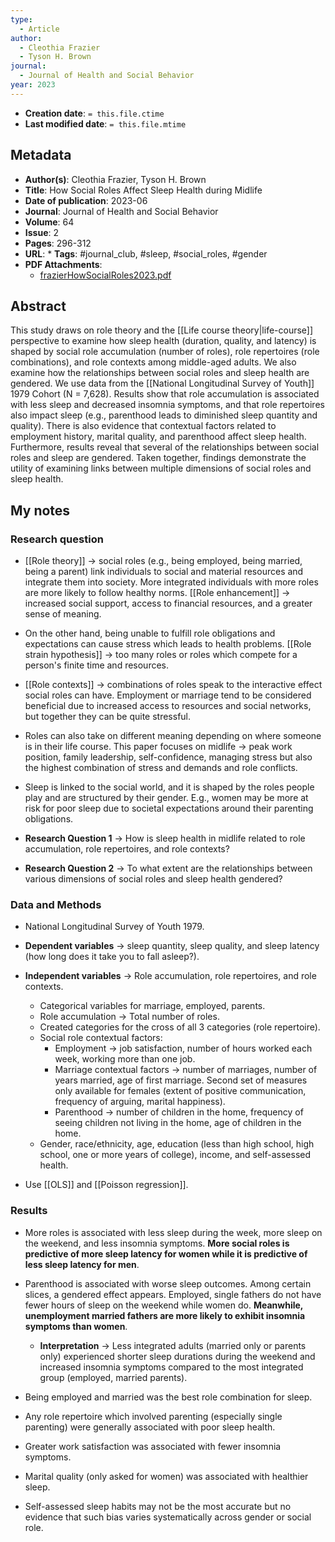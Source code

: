 ```yaml
---
type:
  - Article
author:
  - Cleothia Frazier
  - Tyson H. Brown
journal:
  - Journal of Health and Social Behavior
year: 2023
---
```


* **Creation date**: `= this.file.ctime`
* **Last modified date**: `= this.file.mtime`

## Metadata

* **Author(s)**: Cleothia Frazier, Tyson H. Brown
* **Title**: How Social Roles Affect Sleep Health during Midlife
* **Date of publication**: 2023-06
* **Journal**: Journal of Health and Social Behavior
* **Volume**: 64
* **Issue**: 2
* **Pages**: 296-312
* **URL**: * **Tags**: #journal_club, #sleep, #social_roles, #gender
* **PDF Attachments**:
  * [frazierHowSocialRoles2023.pdf](zotero://open-pdf/library/items/T6N5D6DG)

## Abstract

This study draws on role theory and the [[Life course theory|life-course]] perspective to examine how sleep health (duration, quality, and latency) is shaped by social role accumulation (number of roles), role repertoires (role combinations), and role contexts among middle-aged adults. We also examine how the relationships between social roles and sleep health are gendered. We use data from the [[National Longitudinal Survey of Youth]] 1979 Cohort (N = 7,628). Results show that role accumulation is associated with less sleep and decreased insomnia symptoms, and that role repertoires also impact sleep (e.g., parenthood leads to diminished sleep quantity and quality). There is also evidence that contextual factors related to employment history, marital quality, and parenthood affect sleep health. Furthermore, results reveal that several of the relationships between social roles and sleep are gendered. Taken together, findings demonstrate the utility of examining links between multiple dimensions of social roles and sleep health.

## My notes

### Research question

* [[Role theory]] -> social roles (e.g., being employed, being married, being a parent) link individuals to social and material resources and integrate them into society. More integrated individuals with more roles are more likely to follow healthy norms. [[Role enhancement]] -> increased social support, access to financial resources, and a greater sense of meaning.
  
* On the other hand, being unable to fulfill role obligations and expectations can cause stress which leads to health problems. [[Role strain hypothesis]] -> too many roles or roles which compete for a person's finite time and resources.
  
* [[Role contexts]] -> combinations of roles speak to the interactive effect social roles can have. Employment or marriage tend to be considered beneficial due to increased access to resources and social networks, but together they can be quite stressful.
  
* Roles can also take on different meaning depending on where someone is in their life course. This paper focuses on midlife -> peak work position, family leadership, self-confidence, managing stress but also the highest combination of stress and demands and role conflicts.
  
* Sleep is linked to the social world, and it is shaped by the roles people play and are structured by their gender. E.g., women may be more at risk for poor sleep due to societal expectations around their parenting obligations.
  
* **Research Question 1** -> How is sleep health in midlife related to role accumulation, role repertoires, and role contexts?
* **Research Question 2** -> To what extent are the relationships between various dimensions of social roles and sleep health gendered?

### Data and Methods

* National Longitudinal Survey of Youth 1979.
  
* **Dependent variables** -> sleep quantity, sleep quality, and sleep latency (how long does it take you to fall asleep?).
  
* **Independent variables** -> Role accumulation, role repertoires, and role contexts.
	* Categorical variables for marriage, employed, parents.
	* Role accumulation -> Total number of roles.
	* Created categories for the cross of all 3 categories (role repertoire).
	* Social role contextual factors:
		* Employment -> job satisfaction, number of hours worked each week, working more than one job.
		* Marriage contextual factors -> number of marriages, number of years married, age of first marriage. Second set of measures only available for females (extent of positive communication, frequency of arguing, marital happiness).
		* Parenthood -> number of children in the home, frequency of seeing children not living in the home, age of children in the home.
	* Gender, race/ethnicity, age, education (less than high school, high school, one or more years of college), income, and self-assessed health.
	  
* Use [[OLS]] and [[Poisson regression]].

### Results

* More roles is associated with less sleep during the week, more sleep on the weekend, and less insomnia symptoms. **More social roles is predictive of more sleep latency for women while it is predictive of less sleep latency for men**.
  
* Parenthood is associated with worse sleep outcomes. Among certain slices, a gendered effect appears. Employed, single fathers do not have fewer hours of sleep on the weekend while women do. **Meanwhile, unemployment married fathers are more likely to exhibit insomnia symptoms than women**.
  
	* **Interpretation** -> Less integrated adults (married only or parents only) experienced shorter sleep durations during the weekend and increased insomnia symptoms compared to the most integrated group (employed, married parents).
	  
* Being employed and married was the best role combination for sleep.
  
* Any role repertoire which involved parenting (especially single parenting) were generally associated with poor sleep health.
  
* Greater work satisfaction was associated with fewer insomnia symptoms.

* Marital quality (only asked for women) was associated with healthier sleep.
  
* Self-assessed sleep habits may not be the most accurate but no evidence that such bias varies systematically across gender or social role.